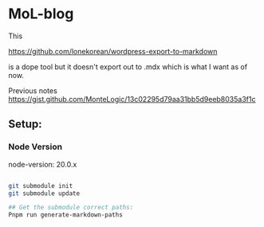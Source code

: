 # MoL-blog
This

https://github.com/lonekorean/wordpress-export-to-markdown

is a dope tool but it doesn't export out to .mdx which is what I want as of now.


Previous notes
https://gist.github.com/MonteLogic/13c02295d79aa31bb5d9eeb8035a3f1c



## Setup:

### Node Version

node-version: 20.0.x

```bash

git submodule init
git submodule update

## Get the submodule correct paths:
Pnpm run generate-markdown-paths

```



